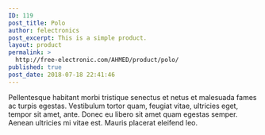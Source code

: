 ```yaml
---
ID: 119
post_title: Polo
author: felectronics
post_excerpt: This is a simple product.
layout: product
permalink: >
  http://free-electronic.com/AHMED/product/polo/
published: true
post_date: 2018-07-18 22:41:46
---
```

Pellentesque habitant morbi tristique senectus et netus et malesuada fames ac turpis egestas. Vestibulum tortor quam, feugiat vitae, ultricies eget, tempor sit amet, ante. Donec eu libero sit amet quam egestas semper. Aenean ultricies mi vitae est. Mauris placerat eleifend leo.